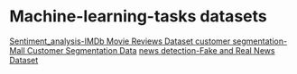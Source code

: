 # Machine-learning-tasks datasets
[Sentiment_analysis-IMDb Movie Reviews Dataset ]("https://www.kaggle.com/lakshmi25npathi/imdb-dataset-of-50k-movie-reviews")
[customer segmentation-Mall Customer Segmentation Data]("https://www.kaggle.com/vjchoudhary7/customer-segmentation-tutorial-in-python")
[news detection-Fake and Real News Dataset]("https://www.kaggle.com/clmentbisaillon/fake-and-real-news-dataset")
